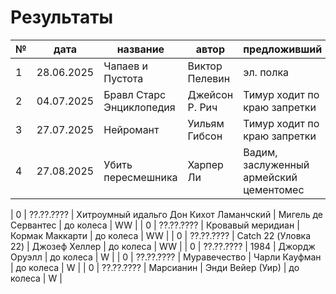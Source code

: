 # Результаты

| № | дата       | название                  | автор              | предложивший                                | Оценка |
|---|------------|---------------------------|--------------------|---------------------------------------------|--------|
| 1 | 28.06.2025 | Чапаев и Пустота          | Виктор Пелевин     | эл. полка                                   |    |
| 2 | 04.07.2025 | Бравл Старс Энциклопедия  | Джейсон Р. Рич     | Тимур ходит по краю запретки                |    |
| 3 | 27.07.2025 | Нейромант                 | Уильям Гибсон      | Тимур ходит по краю запретки                |    |
| 4 | 27.08.2025 | Убить пересмешника        | Харпер Ли          | Вадим, заслуженный армейский цементомес     |    |



| 0 | ??.??.???? | Хитроумный идальго Дон Кихот Ламанчский         | Мигель де Сервантес    | до колеса                                  | WW |
| 0 | ??.??.???? | Кровавый меридиан        | Кормак Маккарти   | до колеса                                  | WW |
| 0 | ??.??.???? | Catch 22 (Уловка 22)       | Джозеф Хеллер   | до колеса                                  | WW |
| 0 | ??.??.???? | 1984         | Джордж Оруэлл    | до колеса                                  | W |
| 0 | ??.??.???? | Муравечество         | Чарли Кауфман    | до колеса                                  | W |
| 0 | ??.??.???? | Марсианин        | Энди Вейер (Уир)    | до колеса                                  | W |
